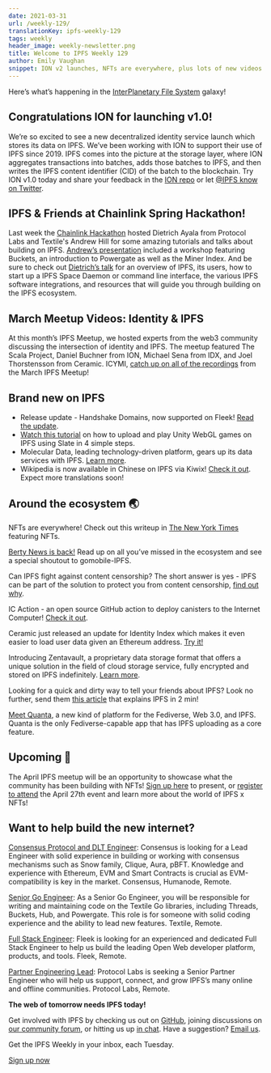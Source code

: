 ```yaml
---
date: 2021-03-31
url: /weekly-129/
translationKey: ipfs-weekly-129
tags: weekly
header_image: weekly-newsletter.png
title: Welcome to IPFS Weekly 129
author: Emily Vaughan
snippet: ION v2 launches, NFTs are everywhere, plus lots of new videos on IPFS!
---
```


Here’s what’s happening in the [InterPlanetary File System](https://ipfs.io/) galaxy!

## Congratulations ION for launching v1.0!
We’re so excited to see a new decentralized identity service launch which stores its data on IPFS. We’ve been working with ION to support their use of IPFS since 2019. IPFS comes into the picture at the storage layer, where ION aggregates transactions into batches, adds those batches to IPFS, and then writes the IPFS content identifier (CID) of the batch to the blockchain. Try ION v1.0 today and share your feedback in the [ION repo](https://github.com/decentralized-identity/ion) or let [@IPFS know on Twitter](https://twitter.com/ipfs).

## IPFS & Friends at Chainlink Spring Hackathon! 
Last week the [Chainlink Hackathon](https://chain.link/hackathon) hosted Dietrich Ayala from Protocol Labs and Textile's Andrew Hill for some amazing tutorials and talks about building on IPFS. [Andrew’s presentation](https://www.youtube.com/watch?v=NdSdsTsh0QI&feature=emb_logo) included a workshop featuring Buckets, an introduction to Powergate as well as the Miner Index. And be sure to check out [Dietrich’s talk](https://www.youtube.com/watch?v=Ds1RJplxxxo) for an overview of IPFS, its users, how to start up a IPFS Space Daemon or command line interface, the various IPFS software integrations, and resources that will guide you through building on the IPFS ecosystem.

## March Meetup Videos: Identity & IPFS
At this month’s IPFS Meetup, we hosted experts from the web3 community discussing the intersection of identity and IPFS. The meetup featured The Scala Project, Daniel Buchner from ION, Michael Sena from IDX, and Joel Thorstensson from Ceramic.  ICYMI, [catch up on all of the recordings](https://www.youtube.com/playlist?list=PLuhRWgmPaHtToVYaDkd6ZTwB2Lo30s1vB) from the March IPFS Meetup!

## Brand new on IPFS
* Release update - Handshake Domains, now supported on Fleek! [Read the update](https://blog.fleek.co/posts/handshake-domains-support-release).
* [Watch this tutorial](https://dev.to/akuokojnr/how-to-upload-and-play-unity-webgl-games-on-ipfs-using-slate-oac) on how to upload and play Unity WebGL games on IPFS using Slate in 4 simple steps.
* Molecular Data, leading technology-driven platform, gears up its data services with IPFS. [Learn more](https://www.prnewswire.com/news-releases/molecular-data-inc-gears-up-its-data-services-with-ipfs-301257394.html).
* Wikipedia is now available in Chinese on IPFS via Kiwix! [Check it out](https://t.co/nSgpRjihVA). Expect more translations soon!

## Around the ecosystem 🌏
NFTs are everywhere! Check out this writeup in [The New York Times](https://www.nytimes.com/2021/03/24/technology/nft-column-blockchain.html) featuring NFTs. 

[Berty News is back!](https://twitter.com/berty/status/1375518150435860482) Read up on all you’ve missed in the ecosystem and see a special shoutout to gomobile-IPFS.

Can IPFS fight against content censorship? The short answer is yes - IPFS can be part of the solution to protect you from content censorship, [find out why](https://medium.com/likecoin/can-ipfs-the-distributed-web-fight-against-content-censorship-300e55cbf88c). 

IC Action - an open source GitHub action to deploy canisters to the Internet Computer! [Check it out](https://blog.fleek.co/posts/ic-action-deploy-canisters-internet-computer).

Ceramic just released an update for Identity Index which makes it even easier to load user data given an Ethereum address. [Try it!](https://github.com/ceramicstudio/js-idx/releases/tag/v0.9.0)

Introducing Zentavault, a proprietary data storage format that offers a unique solution in the field of cloud storage service, fully encrypted and stored on IPFS indefinitely. [Learn more](https://zentachain.blog/what-is-zentavault/).

Looking for a quick and dirty way to tell your friends about IPFS? Look no further, send them [this article](https://medium.com/aleph-im/ipfs-explained-in-2min-24e10afdb191) that explains IPFS in 2 min!

[Meet Quanta](https://quanta.wiki/n/ipfs-notes), a new kind of platform for the Fediverse, Web 3.0, and IPFS. Quanta is the only Fediverse-capable app that has IPFS uploading as a core feature.

## Upcoming 📅
The April IPFS meetup will be an opportunity to showcase what the community has been building with NFTs! [Sign up here](https://protocollabs.typeform.com/to/hLGfKhxn) to present, or [register to attend](https://www.meetup.com/San-Francisco-IPFS/events/276123324/) the April 27th event and learn more about the world of IPFS x NFTs!

## Want to help build the new internet?
[Consensus Protocol and DLT Engineer](https://angel.co/company/humanode-2/jobs/1265884-consensus-protocol-and-dlt-engineer):  Consensus is looking for a Lead Engineer with solid experience in building or working with consensus mechanisms such as Snow family, Clique, Aura, pBFT. Knowledge and experience with Ethereum, EVM and Smart Contracts is crucial as EVM-compatibility is key in the market. Consensus, Humanode, Remote.

[Senior Go Engineer](https://textile.breezy.hr/p/421d4f71a227-senior-go-engineer): As a Senior Go Engineer, you will be responsible for writing and maintaining code on the Textile Go libraries, including Threads, Buckets, Hub, and Powergate. This role is for someone with solid coding experience and the ability to lead new features. Textile, Remote.

[Full Stack Engineer](https://angel.co/company/fleekhq/jobs/879081-full-stack-engineer): Fleek is looking for an experienced and dedicated Full Stack Engineer to help us build the leading Open Web developer platform, products, and tools. Fleek, Remote.

[Partner Engineering Lead](https://jobs.lever.co/protocol/eb99c5db-b2bf-4af0-b3bc-c14406fc3d31): Protocol Labs is seeking a Senior Partner Engineer who will help us support, connect, and grow IPFS’s many online and offline communities. Protocol Labs, Remote.

**The web of tomorrow needs IPFS today!**

Get involved with IPFS by checking us out on [GitHub](https://github.com/ipfs), joining discussions on [our community forum](https://discuss.ipfs.io/), or hitting us up [in chat](https://riot.im/app/#/room/#ipfs:matrix.org). Have a suggestion? [Email us](mailto:newsletter@ipfs.io).

Get the IPFS Weekly in your inbox, each Tuesday.
<p><a href="https://ipfs.us4.list-manage.com/subscribe?u=25473244c7d18b897f5a1ff6b&amp;id=cad54b2230" class="button button-primary">Sign up now</a></p>
